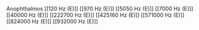 Anophthalmos
[[120 Hz (E)]]
[[970 Hz (E)]]
[[5050 Hz (E)]]
[[7000 Hz (E)]]
[[40000 Hz (E)]]
[[222700 Hz (E)]]
[[425160 Hz (E)]]
[[571000 Hz (E)]]
[[824000 Hz (E)]]
[[932000 Hz (E)]]